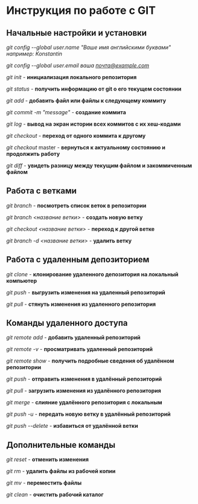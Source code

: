 # Инструкция по работе с GIT


## Начальные настройки и установки

*git config --global user.name "Ваше имя английскими буквами" например: Konstantin* 

*git config --global user.email ваша почта@example.com* 

*git init* - **инициализация локального репозитория**

*git status* - **получить информацию от git о его текущем состоянии**

*git add* - **добавить файл или файлы к следующему коммиту**

*git commit -m "message"* - **создание коммита**

*git log* - **вывод на экран истории всех коммитов с их хеш-кодами**

*git checkout* - **переход от одного коммита к другому**

*git checkout* master - **вернуться к актуальному состоянию и продолжить работу**

*git diff* - **увидеть разницу между текущим файлом и закоммиченным файлом**

## Работа с ветками

*git branch* - **посмотреть список веток в репозитории**

*git branch <название ветки>* - **создать новую ветку**

*git checkout <название ветки>* - **переход к другой ветке**

*git branch -d <название ветки>* - **удалить ветку**


## Работа с удаленным депозиторием

*git clone* - **клонирование удаленного депозитория на локальный компьютер**

*git push* - **выгрузить изменения на удаленный репозиторий**

*git pull* - **стянуть изменения из удаленного репозитория**



## Команды удаленного доступа

*git remote add <shortname URL>* - **добавить удаленный репозиторий**

*git remote -v <shortname URL>* - **просматривать удаленный репозиторий**

*git remote show <shortname>* - **получить подробные сведения об удалённом репозитории**

*git push <shortname branch name>* - **отправить изменения в удалённый репозиторий**

*git pull <shortname branch name>* - **загрузить изменения из удалённого репозитория**

*git merge <shortname>* - **cлияние удалённого репозитория с локальным**

*git push -u <shortname new_branch name>* - **передать новую ветку в удалённый репозиторий**

*git push --delete <shortname existing_branch name>* - **избавиться от удалённой ветки**

## Дополнительные команды

*git reset* - **отменить изменения**

*git rm* - **удалить файлы из рабочей копии**

*git mv* - **переместить файлы**

*git clean* - **очистить рабочий каталог**

